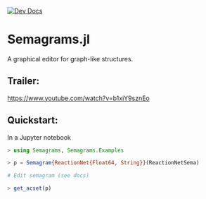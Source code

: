 [![Dev Docs](https://img.shields.io/badge/docs-dev-blue.svg)](https://algebraicjulia.github.io/Semagrams.jl/dev)

# Semagrams.jl

A graphical editor for graph-like structures.

## Trailer:

https://www.youtube.com/watch?v=b1xiY9sznEo

## Quickstart:

In a Jupyter notebook

``` julia
> using Semagrams, Semagrams.Examples

> p = Semagram{ReactionNet{Float64, String}}(ReactionNetSema)

# Edit semagram (see docs)

> get_acset(p)
```
